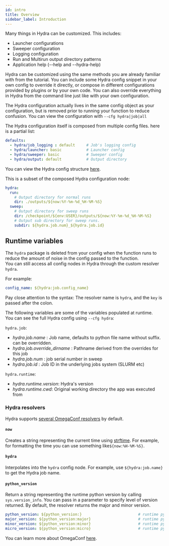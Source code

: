 ```yaml
---
id: intro
title: Overview
sidebar_label: Introduction
---
```


Many things in Hydra can be customized. This includes:
* Launcher configurations
* Sweeper configuration
* Logging configuration
* Run and Multirun output directory patterns
* Application help (--help and --hydra-help)

Hydra can be customized using the same methods you are already familiar with from the tutorial.
You can include some Hydra config snippet in your own config to override it directly, or compose in different
configurations provided by plugins or by your own code. You can also override everything in Hydra from the command 
line just like with your own configuration.

The Hydra configuration actually lives in the same config object as your configuration, but is removed prior to running
your function to reduce confusion.
You can view the configuration with `--cfg hydra|job|all`

The Hydra configuration itself is composed from multiple config files. here is a partial list:
```yaml
defaults:
  - hydra/job_logging : default     # Job's logging config
  - hydra/launcher: basic           # Launcher config
  - hydra/sweeper: basic            # Sweeper config
  - hydra/output: default           # Output directory
```
You can view the Hydra config structure [here](https://github.com/facebookresearch/hydra/tree/master/hydra/conf).

This is a subset of the composed Hydra configuration node:

```yaml
hydra:
  run:
    # Output directory for normal runs
    dir: ./outputs/${now:%Y-%m-%d_%H-%M-%S}
  sweep:
    # Output directory for sweep runs
    dir: /checkpoint/${env:USER}/outputs/${now:%Y-%m-%d_%H-%M-%S}
    # Output sub directory for sweep runs.
    subdir: ${hydra.job.num}_${hydra.job.id}
```

## Runtime variables
The `hydra` package is deleted from your config when the function runs to reduce the amount of noise
in the config passed to the function.  
You can still access all config nodes in Hydra through the custom resolver `hydra`. 

For example:
```yaml
config_name: ${hydra:job.config_name}
```
Pay close attention to the syntax: The resolver name is `hydra`, and the `key` is passed after the colon.

The following variables are some of the variables populated at runtime.  
You can see the full Hydra config using `--cfg hydra`:

`hydra.job`:
- *hydra.job.name* : Job name, defaults to python file name without suffix. can be overridden.
- *hydra.job.override_dirname* : Pathname derived from the overrides for this job
- *hydra.job.num* : job serial number in sweep
- *hydra.job.id* : Job ID in the underlying jobs system (SLURM etc) 

`hydra.runtime`:
- *hydra.runtime.version*: Hydra's version
- *hydra.runtime.cwd*: Original working directory the app was executed from

### Hydra resolvers

Hydra supports [several OmegaConf resolvers](https://github.com/facebookresearch/hydra/blob/master/hydra/core/utils.py) by default.

#### `now`
Creates a string representing the current time using [strftime](https://docs.python.org/2/library/datetime.html#strftime-strptime-behavior).
For example, for formatting the time you can use something like`${now:%H-%M-%S}`.

#### `hydra`
Interpolates into the `hydra` config node.
For example, use `${hydra:job.name}` to get the Hydra job name.

#### `python_version`
Return a string representing the runtime python version by calling `sys.version_info`.
You can pass in a parameter to specify level of version returned. By default, the resolver returns the major and minor version.
```yaml
python_version: ${python_version:}                         # runtime python version, eg: 3.8
major_version: ${python_version:major}                     # runtime python major version, eg: 3
minor_version: ${python_version:minor}                     # runtime python version in the format major.minor, eg: 3.8
micro_version: ${python_version:micro}                     # runtime python version in the format major.minor.micro, eg: 3.8.2
```

You can learn more about OmegaConf <a class="external" href="https://omegaconf.readthedocs.io/en/latest/usage.html#access-and-manipulation" target="_blank">here</a>.

